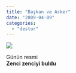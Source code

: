 ```yaml
---
title: "Başkan ve Asker"
date: "2009-04-09"
categories: 
  - "destur"
---
```


![](/uploads/image/h_4_ill_1177983_e017_obama_irak_2.jpg)

Günün resmi  
**Zenci zenciyi buldu**
